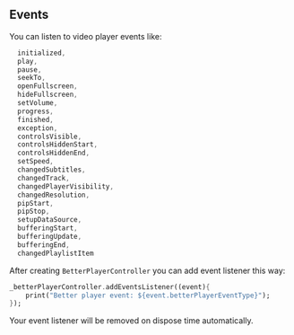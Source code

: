 ## Events
You can listen to video player events like:
```dart
  initialized,
  play,
  pause,
  seekTo,
  openFullscreen,
  hideFullscreen,
  setVolume,
  progress,
  finished,
  exception,
  controlsVisible,
  controlsHiddenStart,
  controlsHiddenEnd,
  setSpeed,
  changedSubtitles,
  changedTrack,
  changedPlayerVisibility,
  changedResolution,
  pipStart,
  pipStop,
  setupDataSource,
  bufferingStart,
  bufferingUpdate,
  bufferingEnd,
  changedPlaylistItem
```

After creating `BetterPlayerController` you can add event listener this way:
```dart
_betterPlayerController.addEventsListener((event){
    print("Better player event: ${event.betterPlayerEventType}");
});
```
Your event listener will be removed on dispose time automatically.
